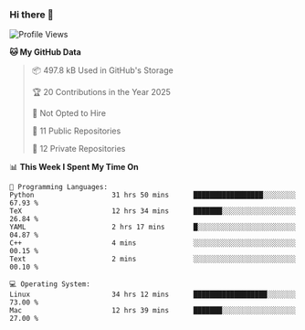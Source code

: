 ### Hi there 👋

<!--
**huayuan4396/huayuan4396** is a ✨ _special_ ✨ repository because its `README.md` (this file) appears on your GitHub profile.

Here are some ideas to get you started:

- 🔭 I’m currently working on ...
- 🌱 I’m currently learning ...
- 👯 I’m looking to collaborate on ...
- 🤔 I’m looking for help with ...
- 💬 Ask me about ...
- 📫 How to reach me: ...
- 😄 Pronouns: ...
- ⚡ Fun fact: ...
-->

<!--START_SECTION:waka-->
![Profile Views](http://img.shields.io/badge/Profile%20Views-1-blue)

**🐱 My GitHub Data** 

> 📦 497.8 kB Used in GitHub's Storage 
 > 
> 🏆 20 Contributions in the Year 2025
 > 
> 🚫 Not Opted to Hire
 > 
> 📜 11 Public Repositories 
 > 
> 🔑 12 Private Repositories 
 > 
📊 **This Week I Spent My Time On** 

```text
💬 Programming Languages: 
Python                   31 hrs 50 mins      █████████████████░░░░░░░░   67.93 % 
TeX                      12 hrs 34 mins      ███████░░░░░░░░░░░░░░░░░░   26.84 % 
YAML                     2 hrs 17 mins       █░░░░░░░░░░░░░░░░░░░░░░░░   04.87 % 
C++                      4 mins              ░░░░░░░░░░░░░░░░░░░░░░░░░   00.15 % 
Text                     2 mins              ░░░░░░░░░░░░░░░░░░░░░░░░░   00.10 % 

💻 Operating System: 
Linux                    34 hrs 12 mins      ██████████████████░░░░░░░   73.00 % 
Mac                      12 hrs 39 mins      ███████░░░░░░░░░░░░░░░░░░   27.00 % 
```


<!--END_SECTION:waka-->
